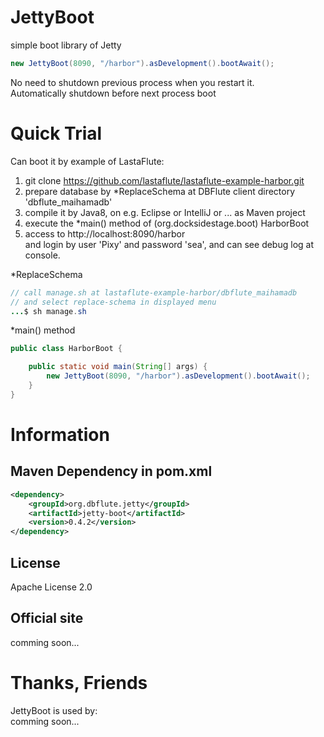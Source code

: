 JettyBoot
=======================
simple boot library of Jetty

```java
new JettyBoot(8090, "/harbor").asDevelopment().bootAwait();
```

No need to shutdown previous process when you restart it.  
Automatically shutdown before next process boot

# Quick Trial
Can boot it by example of LastaFlute:

1. git clone https://github.com/lastaflute/lastaflute-example-harbor.git
2. prepare database by *ReplaceSchema at DBFlute client directory 'dbflute_maihamadb'  
3. compile it by Java8, on e.g. Eclipse or IntelliJ or ... as Maven project
4. execute the *main() method of (org.docksidestage.boot) HarborBoot
5. access to http://localhost:8090/harbor  
and login by user 'Pixy' and password 'sea', and can see debug log at console.

*ReplaceSchema
```java
// call manage.sh at lastaflute-example-harbor/dbflute_maihamadb
// and select replace-schema in displayed menu
...$ sh manage.sh
```

*main() method
```java
public class HarborBoot {

    public static void main(String[] args) {
        new JettyBoot(8090, "/harbor").asDevelopment().bootAwait();
    }
}
```

# Information
## Maven Dependency in pom.xml
```xml
<dependency>
    <groupId>org.dbflute.jetty</groupId>
    <artifactId>jetty-boot</artifactId>
    <version>0.4.2</version>
</dependency>
```

## License
Apache License 2.0

## Official site
comming soon...

# Thanks, Friends
JettyBoot is used by:  
comming soon...
